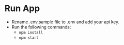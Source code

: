 # Run App

- Rename .env.sample file to .env and add your api key.
- Run the following commands:
  - `npm install`
  - `npm start`
